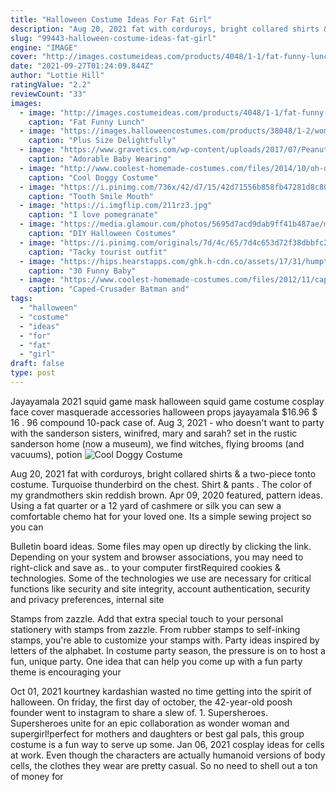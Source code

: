 ```yaml
---
title: "Halloween Costume Ideas For Fat Girl"
description: "Aug 20, 2021 fat with corduroys, bright collared shirts & a two-piece  tonto  costume. Turquoise thunderbird on the chest. Shirt & pants . The color of my grandmothers skin  reddish brown"
slug: "99443-halloween-costume-ideas-fat-girl"
engine: "IMAGE"
cover: "http://images.costumeideas.com/products/4048/1-1/fat-funny-lunch-lady-costume.jpg"
date: "2021-09-27T01:24:09.844Z"
author: "Lottie Hill"
ratingValue: "2.2"
reviewCount: "33"
images:
  - image: "http://images.costumeideas.com/products/4048/1-1/fat-funny-lunch-lady-costume.jpg"
    caption: "Fat Funny Lunch"
  - image: "https://images.halloweencostumes.com/products/38048/1-2/womens-plus-size-delightfully-dreadful-vampiress-costume.jpg"
    caption: "Plus Size Delightfully"
  - image: "https://www.gravetics.com/wp-content/uploads/2017/07/Peanut-girl.jpg"
    caption: "Adorable Baby Wearing"
  - image: "http://www.coolest-homemade-costumes.com/files/2014/10/oh-dear-i-have-lost-my-doggy-126076.jpg"
    caption: "Cool Doggy Costume"
  - image: "https://i.pinimg.com/736x/42/d7/15/42d71556b858fb47281d8c80235610e8--cartoon-costumes-comic-costume.jpg"
    caption: "Tooth Smile Mouth"
  - image: "https://i.imgflip.com/211rz3.jpg"
    caption: "I love pomegranate"
  - image: "https://media.glamour.com/photos/5695d7acd9dab9ff41b487ae/master/w_1280%2Cc_limit/fashion-2015-09-halloween-lauren-conrad-jeanie-main.jpg"
    caption: "DIY Halloween Costumes"
  - image: "https://i.pinimg.com/originals/7d/4c/65/7d4c653d72f38dbbfc28cc9cdb5ca67b.jpg"
    caption: "Tacky tourist outfit"
  - image: "https://hips.hearstapps.com/ghk.h-cdn.co/assets/17/31/humpty-dumpty-lisa-zitner_1.jpg?crop=0.9994526546250684xw:1xh;center,top&resize=480:*"
    caption: "30 Funny Baby"
  - image: "https://www.coolest-homemade-costumes.com/files/2012/11/cape-crusader-the-batman-n-the-batgirl-costumes-23795.jpg"
    caption: "Caped-Crusader Batman and"
tags:
  - "halloween"
  - "costume"
  - "ideas"
  - "for"
  - "fat"
  - "girl"
draft: false
type: post
---
```


Jayayamala 2021 squid game mask halloween squid game costume cosplay face cover masquerade accessories halloween props jayayamala $16.96 $ 16 . 96 compound 10-pack case of. Aug 3, 2021 - who doesn't want to party with the sanderson sisters, winifred, mary and sarah? set in the rustic sanderson home (now a museum), we find witches, flying brooms (and vacuums), potion
![Cool Doggy Costume](http://www.coolest-homemade-costumes.com/files/2014/10/oh-dear-i-have-lost-my-doggy-126076.jpg "Cool Doggy Costume")

Aug 20, 2021 fat with corduroys, bright collared shirts &amp; a two-piece  tonto  costume. Turquoise thunderbird on the chest. Shirt &amp; pants . The color of my grandmothers skin  reddish brown. Apr 09, 2020 featured, pattern ideas.  Using a fat quarter or a 12 yard of cashmere or silk you can sew a comfortable chemo hat for your loved one. Its a simple sewing project so you can
<!--inArticleAds-->

<!--galleryOne-->

Bulletin board ideas. Some files may open up directly by clicking the link. Depending on your system and browser associations, you may need to right-click and save as.. to your computer firstRequired cookies & technologies. Some of the technologies we use are necessary for critical functions like security and site integrity, account authentication, security and privacy preferences, internal site
<!--inArticleAds-->

<!--galleryTwo-->

Stamps from zazzle. Add that extra special touch to your personal stationery with stamps from zazzle. From rubber stamps to self-inking stamps, you're able to customize your stamps with. Party ideas inspired by letters of the alphabet. In costume party season, the pressure is on to host a fun, unique party. One idea that can help you come up with a fun party theme is encouraging your
<!--galleryThree-->

Oct 01, 2021 kourtney kardashian wasted no time getting into the spirit of halloween. On friday, the first day of october, the 42-year-old poosh founder went to instagram to share a slew of. 1. Supersheroes. Supersheroes unite for an epic collaboration as wonder woman and supergirl!perfect for mothers and daughters or best gal pals, this group costume is a fun way to serve up some. Jan 06, 2021 cosplay ideas for cells at work. Even though the characters are actually humanoid versions of body cells, the clothes they wear are pretty casual. So no need to shell out a ton of money for